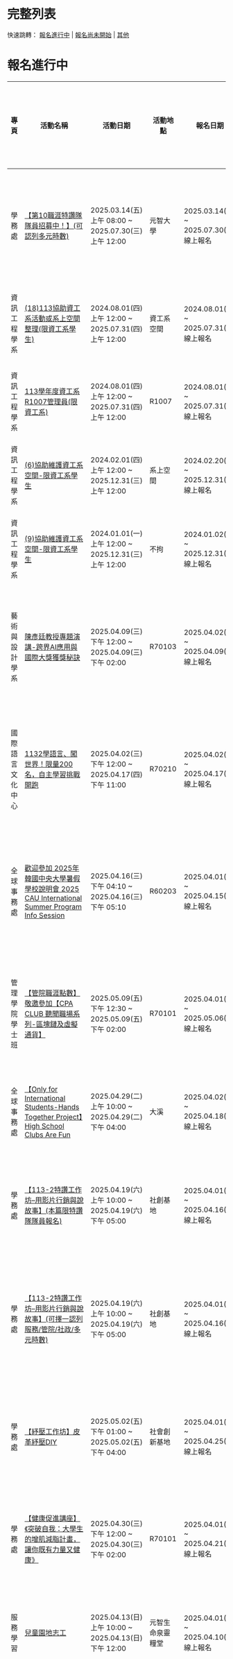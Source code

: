 
# 完整列表

快速跳轉： [報名進行中](#報名進行中) | [報名尚未開始](#報名尚未開始) | [其他](#其他)

# 報名進行中

| 專頁 | 活動名稱 | 活動日期 | 活動地點 | 報名日期 | 報名狀態 | 服務學習 | 多元學習護照時數 |
|----|----|----|----|----|----|----|----|
| 學務處 | [【第10職涯特讚隊 隊員招募中！】(可認列多元時數)](https://portalx.yzu.edu.tw/PortalSocialVB/FPage/PageActivityDetail.aspx?Menu=Act&ActID=13288) | 2025.03.14(五) 上午 08:00 ~ 2025.07.30(三) 上午 12:00 | 元智大學 | 2025.03.14(五) ~ 2025.07.30(三) 線上報名 | 已報名人數：3 名額限制：30 候補人數：0 | 無 | 無 |
| 資訊工程學系 | [(18)113協助資工系活動或系上空間整理(限資工系學生)](https://portalx.yzu.edu.tw/PortalSocialVB/FPage/PageActivityDetail.aspx?Menu=Act&ActID=12696) | 2024.08.01(四) 上午 12:00 ~ 2025.07.31(四) 上午 12:00 | 資工系空間 | 2024.08.01(四) ~ 2025.07.31(四) 線上報名 | 已報名人數：32 名額限制：100 | 18 愛校服務(活動時數) Campus-loving Service | 無 |
| 資訊工程學系 | [113學年度資工系R1007管理員(限資工系)](https://portalx.yzu.edu.tw/PortalSocialVB/FPage/PageActivityDetail.aspx?Menu=Act&ActID=12571) | 2024.08.01(四) 上午 12:00 ~ 2025.07.31(四) 上午 12:00 | R1007 | 2024.08.01(四) ~ 2025.07.31(四) 線上報名 | 已報名人數：9 名額限制：10 | 18 專業服務(活動時數) Professional Service | 無 |
| 資訊工程學系 | [(6)協助維護資工系空間-限資工系學生](https://portalx.yzu.edu.tw/PortalSocialVB/FPage/PageActivityDetail.aspx?Menu=Act&ActID=11387) | 2024.02.01(四) 上午 12:00 ~ 2025.12.31(三) 上午 12:00 | 系上空間 | 2024.02.20(二) ~ 2025.12.31(三) 線上報名 | 已報名人數：9 名額限制：100 | 6 愛校服務(活動時數) Campus-loving Service | 無 |
| 資訊工程學系 | [(9)協助維護資工系空間-限資工系學生](https://portalx.yzu.edu.tw/PortalSocialVB/FPage/PageActivityDetail.aspx?Menu=Act&ActID=11290) | 2024.01.01(一) 上午 12:00 ~ 2025.12.31(三) 上午 12:00 | 不拘 | 2024.01.02(二) ~ 2025.12.31(三) 線上報名 | 已報名人數：8 名額限制：100 | 9 愛校服務(活動時數) Campus-loving Service | 無 |
| 藝術與設計學系 | [陳彥廷教授專題演講-跨界AI應用與國際大獎獲獎秘訣](https://portalx.yzu.edu.tw/PortalSocialVB/FPage/PageActivityDetail.aspx?Menu=Act&ActID=14475) | 2025.04.09(三) 下午 12:00 ~ 2025.04.09(三) 下午 02:00 | R70103 | 2025.04.02(三) ~ 2025.04.09(三) 線上報名 | 已報名人數：29 名額限制：120 候補人數：0 | 2 學務課程(課程時數) Student Affair Course | 2小時 |
| 國際語言文化中心 | [1132學語言、闖世界！限量200名，自主學習挑戰開跑](https://portalx.yzu.edu.tw/PortalSocialVB/FPage/PageActivityDetail.aspx?Menu=Act&ActID=14473) | 2025.04.02(三) 下午 12:00 ~ 2025.04.17(四) 下午 11:00 | R70210 | 2025.04.02(三) ~ 2025.04.17(四) 線上報名 | 已報名人數：108 名額限制：200 候補人數：0 | 無 | 無 |
| 全球事務處 | [歡迎參加 2025年韓國中央大學暑假學校說明會 2025 CAU International Summer Program Info Session](https://portalx.yzu.edu.tw/PortalSocialVB/FPage/PageActivityDetail.aspx?Menu=Act&ActID=14472) | 2025.04.16(三) 下午 04:10 ~ 2025.04.16(三) 下午 05:10 | R60203 | 2025.04.01(二) ~ 2025.04.15(二) 線上報名 | 已報名人數：52 名額限制：50 候補人數：2 | 無 | 1小時 |
| 管理學院學士班 | [【管院職涯點數】敬邀參加【CPA CLUB 聽聞職場系列-區塊鏈及虛擬通貨】](https://portalx.yzu.edu.tw/PortalSocialVB/FPage/PageActivityDetail.aspx?Menu=Act&ActID=14471) | 2025.05.09(五) 下午 12:30 ~ 2025.05.09(五) 下午 02:00 | R70101 | 2025.04.01(二) ~ 2025.05.06(二) 線上報名 | 已報名人數：47 名額限制：100 候補人數：0 | 無 | 無 |
| 全球事務處 | [【Only for International Students-Hands Together Project】High School Clubs Are Fun](https://portalx.yzu.edu.tw/PortalSocialVB/FPage/PageActivityDetail.aspx?Menu=Act&ActID=14470) | 2025.04.29(二) 上午 10:00 ~ 2025.04.29(二) 下午 04:00 | 大溪 | 2025.04.02(三) ~ 2025.04.18(五) 線上報名 | 已報名人數：9 名額限制：10 | 5 學務課程(課程時數) Student Affair Course | 無 |
| 學務處 | [【113-2特讚工作坊–用影片行銷與說故事】(本篇限特讚隊隊員報名)](https://portalx.yzu.edu.tw/PortalSocialVB/FPage/PageActivityDetail.aspx?Menu=Act&ActID=14469) | 2025.04.19(六) 上午 10:00 ~ 2025.04.19(六) 下午 05:00 | 社創基地 | 2025.04.01(二) ~ 2025.04.16(三) 線上報名 | 已報名人數：3 名額限制：50 候補人數：0 | 6 學務課程(課程時數) Student Affair Course | 6小時 |
| 學務處 | [【113-2特讚工作坊–用影片行銷與說故事】(可擇一認列服務/管院/社政/多元時數)](https://portalx.yzu.edu.tw/PortalSocialVB/FPage/PageActivityDetail.aspx?Menu=Act&ActID=14468) | 2025.04.19(六) 上午 10:00 ~ 2025.04.19(六) 下午 05:00 | 社創基地 | 2025.04.01(二) ~ 2025.04.16(三) 線上報名 | 已報名人數：4 名額限制：50 候補人數：0 | 6 學務課程(課程時數) Student Affair Course | 6小時 |
| 學務處 | [【紓壓工作坊】皮革紓壓DIY](https://portalx.yzu.edu.tw/PortalSocialVB/FPage/PageActivityDetail.aspx?Menu=Act&ActID=14464) | 2025.05.02(五) 下午 01:00 ~ 2025.05.02(五) 下午 04:00 | 社會創新基地 | 2025.04.01(二) ~ 2025.04.25(五) 線上報名 | 已報名人數：18 名額限制：35 候補人數：0 | 無 | 無 |
| 學務處 | [【健康促進講座】《突破自我：大學生的增肌減脂計畫，讓你既有力量又健康》](https://portalx.yzu.edu.tw/PortalSocialVB/FPage/PageActivityDetail.aspx?Menu=Act&ActID=14462) | 2025.04.30(三) 下午 12:00 ~ 2025.04.30(三) 下午 02:00 | R70101 | 2025.04.01(二) ~ 2025.04.21(一) 線上報名 | 已報名人數：59 名額限制：60 | 2 專業課程(課程時數) Professional Course | 無 |
| 服務學習 | [兒童園地志工](https://portalx.yzu.edu.tw/PortalSocialVB/FPage/PageActivityDetail.aspx?Menu=Act&ActID=14461) | 2025.04.13(日) 上午 10:00 ~ 2025.04.13(日) 下午 12:00 | 元智生命泉靈糧堂 | 2025.04.01(二) ~ 2025.04.10(四) 線上報名 | 已報名人數：9 名額限制：7 候補人數：2 | 2 社區服務(活動時數) Community Service | 無 |
| 學務處 | [5/1(四)陪你改寫生命劇本，看見心裡的光！──自殺防治工作坊](https://portalx.yzu.edu.tw/PortalSocialVB/FPage/PageActivityDetail.aspx?Menu=Act&ActID=14460) | 2025.05.01(四) 下午 06:00 ~ 2025.05.01(四) 下午 09:00 | 70102 | 2025.04.01(二) ~ 2025.04.27(日) 線上報名 | 已報名人數：27 名額限制：30 | 3 專業課程(課程時數) Professional Course | 3小時 |
| 工程學院英語學士班 | [工程英語學士班各領域之教學重點、發展目標及主修學程暨分流說明 Workshop for Your Professional Study Choice in IBPE (限工英學生)](https://portalx.yzu.edu.tw/PortalSocialVB/FPage/PageActivityDetail.aspx?Menu=Act&ActID=14459) | 2025.04.22(二) 下午 12:10 ~ 2025.04.22(二) 下午 02:00 | 3214R | 2025.03.31(一) ~ 2025.04.18(五) 線上報名 | 已報名人數：7 名額限制：50 | 2 專業課程(課程時數) Professional Course | 無 |
| 學務處 | [【性平講座】4/22（二）解構二元：認識性別光譜與多元性別](https://portalx.yzu.edu.tw/PortalSocialVB/FPage/PageActivityDetail.aspx?Menu=Act&ActID=14457) | 2025.04.22(二) 下午 06:00 ~ 2025.04.22(二) 下午 08:00 | 70107 | 2025.03.31(一) ~ 2025.04.21(一) 線上報名 | 已報名人數：46 名額限制：100 | 2 學務課程(課程時數) Student Affair Course | 2小時 |
| 圖書資訊服務處 | [資通系統委外承辦人教育訓練](https://portalx.yzu.edu.tw/PortalSocialVB/FPage/PageActivityDetail.aspx?Menu=Act&ActID=14453) | 2025.04.21(一) 下午 01:00 ~ 2025.04.21(一) 下午 04:00 | 彥公廳 | 2025.03.31(一) ~ 2025.04.18(五) 線上報名 | 已報名人數：2 名額限制：80 | 無 | 無 |
| 管理學院 | [管院 EMI 職場英語力講座｜EMI Career English Proficiency Seminar of the College of Management](https://portalx.yzu.edu.tw/PortalSocialVB/FPage/PageActivityDetail.aspx?Menu=Act&ActID=14451) | 2025.04.16(三) 下午 12:00 ~ 2025.04.16(三) 下午 02:00 | R60304 | 2025.03.30(日) ~ 2025.04.11(五) 線上報名 | 已報名人數：92 名額限制：80 候補人數：12 | 無 | 無 |
| 學務處 | [職涯特讚隊【113-2團隊培訓】 (限定持有多元護照者參加)](https://portalx.yzu.edu.tw/PortalSocialVB/FPage/PageActivityDetail.aspx?Menu=Act&ActID=14450) | 2025.04.23(三) 下午 06:00 ~ 2025.04.23(三) 下午 08:00 | R3306 | 2025.03.31(一) ~ 2025.04.21(一) 線上報名 | 已報名人數：15 名額限制：35 候補人數：0 | 無 | 2小時 |
| 通識教學部 | [寰宇文化巡航活動(限參與者報名)-活動時數6小時](https://portalx.yzu.edu.tw/PortalSocialVB/FPage/PageActivityDetail.aspx?Menu=Act&ActID=14449) | 2025.03.03(一) 上午 12:00 ~ 2025.06.30(一) 上午 12:00 | 合作場域國小 | 2025.03.03(一) ~ 2025.06.30(一) 線上報名 | 已報名人數：0 名額限制：100 | 6 專業服務(活動時數) Professional Service | 無 |
| 通識教學部 | [寰宇文化巡航活動(限參與者報名)-活動時數4小時](https://portalx.yzu.edu.tw/PortalSocialVB/FPage/PageActivityDetail.aspx?Menu=Act&ActID=14448) | 2025.03.03(一) 上午 12:00 ~ 2025.06.30(一) 上午 12:00 | 合作場域國小 | 2025.03.03(一) ~ 2025.06.30(一) 線上報名 | 已報名人數：0 名額限制：100 | 4 專業服務(活動時數) Professional Service | 無 |
| 通識教學部 | [寰宇文化巡航活動(限參與者報名)-活動時數2小時](https://portalx.yzu.edu.tw/PortalSocialVB/FPage/PageActivityDetail.aspx?Menu=Act&ActID=14447) | 2025.03.03(一) 上午 12:00 ~ 2025.06.30(一) 上午 12:00 | 合作場域國小 | 2025.03.03(一) ~ 2025.06.30(一) 線上報名 | 已報名人數：0 名額限制：100 | 2 專業服務(活動時數) Professional Service | 無 |
| 通識教學部 | [寰宇文化闖關活動(限參與者報名)-活動時數4小時](https://portalx.yzu.edu.tw/PortalSocialVB/FPage/PageActivityDetail.aspx?Menu=Act&ActID=14446) | 2025.03.29(六) 上午 12:00 ~ 2025.05.07(三) 上午 12:00 | 合作場域國小 | 2025.03.29(六) ~ 2025.05.03(六) 線上報名 | 已報名人數：4 名額限制：100 | 4 專業服務(活動時數) Professional Service | 無 |
| 學務處 | [113-2健康飲食宣導系列活動-墨西哥捲餅DIY](https://portalx.yzu.edu.tw/PortalSocialVB/FPage/PageActivityDetail.aspx?Menu=Act&ActID=14444) | 2025.04.30(三) 下午 06:00 ~ 2025.04.30(三) 下午 08:00 | 活動中心一樓社創基地 | 2025.03.31(一) ~ 2025.04.18(五) 線上報名 | 已報名人數：39 名額限制：40 候補人數：0 | 無 | 無 |
| 教務處 | [雙主修申請說明會(如有時間會再說明輔系相關資訊)](https://portalx.yzu.edu.tw/PortalSocialVB/FPage/PageActivityDetail.aspx?Menu=Act&ActID=14443) | 2025.04.23(三) 下午 12:30 ~ 2025.04.23(三) 下午 02:00 | 一館一樓R1101教室 | 2025.03.31(一) ~ 2025.04.14(一) 線上報名 | 已報名人數：87 名額限制：60 候補人數：27 | 2 生涯就業(課程時數) Career Planning | 2小時 |
| 教務處 | [輔系申請說明會(如有時間會再說明雙主修相關資訊)](https://portalx.yzu.edu.tw/PortalSocialVB/FPage/PageActivityDetail.aspx?Menu=Act&ActID=14442) | 2025.04.16(三) 下午 12:30 ~ 2025.04.16(三) 下午 02:00 | 一館一樓R1101教室 | 2025.03.31(一) ~ 2025.04.14(一) 線上報名 | 已報名人數：70 名額限制：60 候補人數：10 | 2 生涯就業(課程時數) Career Planning | 2小時 |
| 學務處 | [【4/15 遠東新世紀】企業說明會  《2025校園徵才系列》 認列管院職涯/課程時數/多元時數  (擇一認列)](https://portalx.yzu.edu.tw/PortalSocialVB/FPage/PageActivityDetail.aspx?Menu=Act&ActID=14429) | 2025.04.15(二) 下午 12:00 ~ 2025.04.15(二) 下午 01:00 | R60312 | 2025.03.28(五) ~ 2025.04.13(日) 線上報名 | 已報名人數：162 名額限制：150 候補人數：12 | 1 生涯就業(課程時數) Career Planning | 1小時 |
| 圖書館 | [愛永續：心靈深呼吸 工作坊](https://portalx.yzu.edu.tw/PortalSocialVB/FPage/PageActivityDetail.aspx?Menu=Act&ActID=14428) | 2025.05.07(三) 下午 12:00 ~ 2025.05.07(三) 下午 02:00 | 圖書館活力閱讀區 | 2025.03.28(五) ~ 2025.05.05(一) 線上報名 | 已報名人數：48 名額限制：36 候補人數：12 | 2 通識課程(課程時數) General Course | 無 |
| 電機工程學系 | [台達電子-企業實習說明會(大三以上&碩士班在學學生優先、多元時數/服務學習時數擇一)](https://portalx.yzu.edu.tw/PortalSocialVB/FPage/PageActivityDetail.aspx?Menu=Act&ActID=14427) | 2025.04.16(三) 下午 12:00 ~ 2025.04.16(三) 下午 01:00 | 70206 | 2025.03.28(五) ~ 2025.04.11(五) 線上報名 | 已報名人數：114 名額限制：100 候補人數：14 | 1 生涯就業(課程時數) Career Planning | 2小時 |
| 軍訓室 | [114年「畢業典禮舞台區貴賓接待」服務學習活動【邀請1~3年級同學參加（男、女或外籍同學皆可）】（本活動將核予多元或活動時數18小時，得任擇一）1](https://portalx.yzu.edu.tw/PortalSocialVB/FPage/PageActivityDetail.aspx?Menu=Act&ActID=14426) | 2025.04.17(四) 下午 06:30 ~ 2025.05.23(五) 下午 08:30 | 2004教室 | 2025.03.28(五) ~ 2025.04.16(三) 線上報名 | 已報名人數：9 名額限制：40 候補人數：0 | 18 愛校服務(活動時數) Campus-loving Service | 18小時 |
| 永續發展暨社會責任中心 | [113-2 USR Lunch Talk Episode01：那些年，寰宇文化領航計畫走過的足跡](https://portalx.yzu.edu.tw/PortalSocialVB/FPage/PageActivityDetail.aspx?Menu=Act&ActID=14421) | 2025.05.14(三) 下午 12:10 ~ 2025.05.14(三) 下午 01:00 | 六館一樓 60105教室 | 2025.03.27(四) ~ 2025.05.11(日) 線上報名 | 已報名人數：92 名額限制：100 候補人數：0 | 1 專業知能(課程時數) Professional Knowledge | 無 |
| 圖書館 | [愛永續：點亮心情．一起環保手作「咖啡渣肌理畫」，星空與海洋風格主題，展現自然永續的美學概念！](https://portalx.yzu.edu.tw/PortalSocialVB/FPage/PageActivityDetail.aspx?Menu=Act&ActID=14417) | 2025.04.30(三) 下午 12:00 ~ 2025.04.30(三) 下午 02:00 | 圖書館活力閱讀區 | 2025.03.27(四) ~ 2025.04.25(五) 線上報名 | 已報名人數：58 名額限制：30 候補人數：28 | 2 通識課程(課程時數) General Course | 2小時 |
| 電機工程學系乙組 | [電機乙組系所活動服務（限已至系上登記之同學）](https://portalx.yzu.edu.tw/PortalSocialVB/FPage/PageActivityDetail.aspx?Menu=Act&ActID=14416) | 2025.04.12(六) 上午 09:00 ~ 2025.04.12(六) 下午 04:00 | 70504R | 2025.03.27(四) ~ 2025.04.07(一) 線上報名 | 已報名人數：2 名額限制：5 | 7 愛校服務(活動時數) Campus-loving Service | 無 |
| 資訊學院 | [【限資院】2025/05/02資院113-2雙語閱讀社團](https://portalx.yzu.edu.tw/PortalSocialVB/FPage/PageActivityDetail.aspx?Menu=Act&ActID=14401) | 2025.05.02(五) 下午 12:00 ~ 2025.05.02(五) 下午 01:00 | 1401A | 2025.03.28(五) ~ 2025.04.29(二) 線上報名 | 已報名人數：6 名額限制：20 候補人數：0 | 無 | 無 |
| 資訊學院 | [【限資院】2025/04/25資院113-2雙語閱讀社團](https://portalx.yzu.edu.tw/PortalSocialVB/FPage/PageActivityDetail.aspx?Menu=Act&ActID=14400) | 2025.04.25(五) 下午 12:00 ~ 2025.04.25(五) 下午 01:00 | 1401A | 2025.03.28(五) ~ 2025.04.23(三) 線上報名 | 已報名人數：6 名額限制：20 候補人數：0 | 無 | 無 |
| 資訊學院 | [【限資院】2025/04/18資院113-2雙語閱讀社團](https://portalx.yzu.edu.tw/PortalSocialVB/FPage/PageActivityDetail.aspx?Menu=Act&ActID=14399) | 2025.04.18(五) 下午 12:00 ~ 2025.04.18(五) 下午 01:00 | 1401A | 2025.03.28(五) ~ 2025.04.16(三) 線上報名 | 已報名人數：8 名額限制：20 候補人數：0 | 無 | 無 |
| 軍訓室 | [113-2協助宿舍美化環境----歡迎多元護照學生報名請向確認後才報名，並登記來的時間)](https://portalx.yzu.edu.tw/PortalSocialVB/FPage/PageActivityDetail.aspx?Menu=Act&ActID=14397) | 2025.04.19(六) 上午 08:00 ~ 2025.04.20(日) 下午 05:00 | 學生宿舍 | 2025.04.01(二) ~ 2025.04.12(六) 線上報名 | 已報名人數：0 名額限制：5 | 無 | 無 |
| 資訊學院 | [5/14資院EMI中心《看電影學英文》"Learn English with Movies"](https://portalx.yzu.edu.tw/PortalSocialVB/FPage/PageActivityDetail.aspx?Menu=Act&ActID=14396) | 2025.05.14(三) 下午 12:10 ~ 2025.05.14(三) 下午 01:00 | 1102 | 2025.03.03(一) ~ 2025.05.13(二) 線上報名 | 已報名人數：60 名額限制：80 候補人數：0 | 無 | 無 |
| 資訊學院 | [5/12資院EMI中心《看電影學英文》"Learn English with Movies"](https://portalx.yzu.edu.tw/PortalSocialVB/FPage/PageActivityDetail.aspx?Menu=Act&ActID=14395) | 2025.05.12(一) 下午 12:10 ~ 2025.05.12(一) 下午 01:00 | 1102 | 2025.03.03(一) ~ 2025.05.11(日) 線上報名 | 已報名人數：64 名額限制：80 候補人數：0 | 無 | 無 |
| 軍訓室 | [113-2協助宿舍美化環境----歡迎多元護照學生報名請先確認後才報名，並登記來的時間)](https://portalx.yzu.edu.tw/PortalSocialVB/FPage/PageActivityDetail.aspx?Menu=Act&ActID=14394) | 2025.04.12(六) 上午 08:00 ~ 2025.04.13(日) 下午 05:00 | 學生宿舍 | 2025.04.01(二) ~ 2025.04.12(六) 線上報名 | 已報名人數：0 名額限制：5 | 無 | 無 |
| 資訊學院 | [5/5資院EMI中心《看電影學英文》"Learn English with Movies"](https://portalx.yzu.edu.tw/PortalSocialVB/FPage/PageActivityDetail.aspx?Menu=Act&ActID=14393) | 2025.05.05(一) 下午 12:10 ~ 2025.05.05(一) 下午 01:00 | 1102 | 2025.03.03(一) ~ 2025.05.04(日) 線上報名 | 已報名人數：56 名額限制：80 候補人數：0 | 無 | 無 |
| 資訊學院 | [4/28資院EMI中心《看電影學英文》"Learn English with Movies"](https://portalx.yzu.edu.tw/PortalSocialVB/FPage/PageActivityDetail.aspx?Menu=Act&ActID=14392) | 2025.04.28(一) 下午 12:10 ~ 2025.04.28(一) 下午 01:00 | 1102 | 2025.03.03(一) ~ 2025.04.28(一) 線上報名 | 已報名人數：53 名額限制：80 候補人數：0 | 無 | 無 |
| 資訊學院 | [4/21資院EMI中心《看電影學英文》"Learn English with Movies"](https://portalx.yzu.edu.tw/PortalSocialVB/FPage/PageActivityDetail.aspx?Menu=Act&ActID=14391) | 2025.04.21(一) 下午 12:10 ~ 2025.04.21(一) 下午 01:00 | 1102 | 2025.03.03(一) ~ 2025.04.20(日) 線上報名 | 已報名人數：50 名額限制：80 候補人數：0 | 無 | 無 |
| 資訊學院 | [4/14資院EMI中心《看電影學英文》"Learn English with Movies"](https://portalx.yzu.edu.tw/PortalSocialVB/FPage/PageActivityDetail.aspx?Menu=Act&ActID=14390) | 2025.04.14(一) 下午 12:10 ~ 2025.04.14(一) 下午 01:00 | 1102 | 2025.03.03(一) ~ 2025.04.13(日) 線上報名 | 已報名人數：54 名額限制：80 候補人數：0 | 無 | 無 |
| 管理學院 | [管理學院 Fulbright 教師海外研習經驗分享會｜College of Management Fulbright Faculty Overseas EMI Training Experience Sharing](https://portalx.yzu.edu.tw/PortalSocialVB/FPage/PageActivityDetail.aspx?Menu=Act&ActID=14385) | 2025.04.09(三) 下午 02:00 ~ 2025.04.09(三) 下午 03:30 | R60208 | 2025.03.25(二) ~ 2025.04.08(二) 線上報名 | 已報名人數：23 名額限制：50 | 無 | 無 |
| 管理學院財務金融暨會計碩士班 | [敬邀參加_ 5/15 (四) 13：10~16：00 管院財會碩產業專題講座：數據背後的故事 – 提升財務簡報的敘事力與說服力](https://portalx.yzu.edu.tw/PortalSocialVB/FPage/PageActivityDetail.aspx?Menu=Act&ActID=14384) | 2025.05.15(四) 下午 01:10 ~ 2025.05.15(四) 下午 04:00 | R60210 | 2025.04.01(二) ~ 2025.05.14(三) 線上報名 | 已報名人數：0 名額限制：40 | 無 | 無 |
| 管理學院財務金融暨會計碩士班 | [敬邀參加_ 5/1 (四) 13：10~16：00 管院財會碩產業專題講座：財務簡報進化術 – 讓數據說話](https://portalx.yzu.edu.tw/PortalSocialVB/FPage/PageActivityDetail.aspx?Menu=Act&ActID=14383) | 2025.05.01(四) 下午 01:10 ~ 2025.05.01(四) 下午 04:00 | R60210 | 2025.04.01(二) ~ 2025.04.30(三) 線上報名 | 已報名人數：0 名額限制：100 | 無 | 無 |
| 體育室 | [113學年元智大學籃球裁判研習營](https://portalx.yzu.edu.tw/PortalSocialVB/FPage/PageActivityDetail.aspx?Menu=Act&ActID=14382) | 2025.04.19(六) 上午 09:00 ~ 2025.04.19(六) 下午 05:00 | 元智大學體育館及70108教室 | 2025.03.26(三) ~ 2025.04.19(六) 線上報名 | 已報名人數：39 名額限制：70 | 8 專業課程(課程時數) Professional Course | 無 |
| 圖書館 | [永續書旅：專題演講： 「原民書香．希望禮讚」](https://portalx.yzu.edu.tw/PortalSocialVB/FPage/PageActivityDetail.aspx?Menu=Act&ActID=14381) | 2025.04.23(三) 下午 12:00 ~ 2025.04.23(三) 下午 02:00 | 圖書館活力閱讀區 | 2025.03.26(三) ~ 2025.04.23(三) 線上報名 | 已報名人數：55 名額限制：36 候補人數：20 | 2 通識課程(課程時數) General Course | 無 |
| 社會暨政策科學學系 | [社政系「質性訪談的準備工作與文本彙整」課堂演講。114/04/24（四）10:00-12:00~R5003教室。 開放10名~可認列職涯發展633](https://portalx.yzu.edu.tw/PortalSocialVB/FPage/PageActivityDetail.aspx?Menu=Act&ActID=14350) | 2025.04.24(四) 上午 10:00 ~ 2025.04.24(四) 下午 12:00 | R5003 | 2025.03.28(五) ~ 2025.04.21(一) 線上報名 | 已報名人數：2 名額限制：10 | 無 | 無 |
| 學務處 | [【113-2國際就業論壇】（可擇一認列多元/服務時數、管院/社政職涯點數）](https://portalx.yzu.edu.tw/PortalSocialVB/FPage/PageActivityDetail.aspx?Menu=Act&ActID=14349) | 2025.04.30(三) 下午 12:00 ~ 2025.04.30(三) 下午 02:00 | 有庠廳 | 2025.03.25(二) ~ 2025.04.24(四) 線上報名 | 已報名人數：224 名額限制：230 候補人數：0 | 2 生涯就業(課程時數) Career Planning | 2小時 |
| 管理學院學士英語專班 | [【管院職涯點數】管院英專-創客基地企業參訪 Makerbase Business Visit Activity Registration](https://portalx.yzu.edu.tw/PortalSocialVB/FPage/PageActivityDetail.aspx?Menu=Act&ActID=14348) | 2025.06.18(三) 下午 12:00 ~ 2025.06.18(三) 下午 04:00 | 創客基地 | 2025.03.25(二) ~ 2025.04.16(三) 線上報名 | 已報名人數：7 名額限制：30 候補人數：0 | 無 | 無 |
| 永續發展暨社會責任中心 | [「親水不驚險，避險最關鍵！」——水域安全與避險課程](https://portalx.yzu.edu.tw/PortalSocialVB/FPage/PageActivityDetail.aspx?Menu=Act&ActID=14332) | 2025.04.11(五) 下午 07:00 ~ 2025.04.11(五) 下午 09:00 | 1101R | 2025.03.24(一) ~ 2025.04.09(三) 線上報名 | 已報名人數：53 名額限制：50 候補人數：3 | 無 | 無 |
| 學務處 | [113-2資源教室及輔導義工期中服務學習暨文化參訪(限輔導義工及資源教室學生)](https://portalx.yzu.edu.tw/PortalSocialVB/FPage/PageActivityDetail.aspx?Menu=Act&ActID=14327) | 2025.04.27(日) 上午 08:00 ~ 2025.04.27(日) 下午 05:00 | 老鍋農莊、17里海岸線 | 2025.03.24(一) ~ 2025.04.11(五) 線上報名 | 已報名人數：14 名額限制：26 | 6 生活勵志(課程時數) Life Inspiration | 無 |
| 管理學院學士英語專班 | [【管院職涯點數】管院英專-桃園航空城公司企業參訪 Taoyuan Aerotropolis Business Visit Activity Registration](https://portalx.yzu.edu.tw/PortalSocialVB/FPage/PageActivityDetail.aspx?Menu=Act&ActID=14326) | 2025.04.16(三) 下午 12:00 ~ 2025.04.16(三) 下午 03:00 | 桃園航空城公司 | 2025.03.25(二) ~ 2025.04.07(一) 線上報名 | 已報名人數：37 名額限制：30 候補人數：8 | 無 | 無 |
| 教務處 | [AI科技產業發展現況及趨勢](https://portalx.yzu.edu.tw/PortalSocialVB/FPage/PageActivityDetail.aspx?Menu=Act&ActID=14325) | 2025.04.09(三) 下午 12:00 ~ 2025.04.09(三) 下午 02:00 | R60304 | 2025.03.24(一) ~ 2025.04.07(一) 線上報名 | 已報名人數：69 名額限制：80 | 無 | 無 |
| 圖書資訊服務處 | [【資安探索系列講座3】資安攻防實作課程(專業課程)](https://portalx.yzu.edu.tw/PortalSocialVB/FPage/PageActivityDetail.aspx?Menu=Act&ActID=14319) | 2025.04.15(二) 下午 01:10 ~ 2025.04.15(二) 下午 04:00 | 60406 | 2025.03.21(五) ~ 2025.04.11(五) 線上報名 | 已報名人數：47 名額限制：80 | 無 | 無 |
| 服務學習 | [Arise & Shine志願服務：4/25寶貝潛能發展中心](https://portalx.yzu.edu.tw/PortalSocialVB/FPage/PageActivityDetail.aspx?Menu=Act&ActID=14318) | 2025.04.25(五) 上午 09:00 ~ 2025.04.25(五) 下午 12:00 | 集合地點：生命泉關懷協會(320桃園市中壢區興仁路二段67巷28號) | 2025.03.21(五) ~ 2025.04.18(五) 線上報名 | 已報名人數：6 名額限制：6 候補人數：0 | 3 社區服務(活動時數) Community Service | 無 |
| 服務學習 | [Arise & Shine志願服務：4/18寶貝潛能發展中心](https://portalx.yzu.edu.tw/PortalSocialVB/FPage/PageActivityDetail.aspx?Menu=Act&ActID=14317) | 2025.04.18(五) 上午 09:00 ~ 2025.04.18(五) 下午 12:00 | 集合地點：生命泉關懷協會(320桃園市中壢區興仁路二段67巷28號) | 2025.03.21(五) ~ 2025.04.11(五) 線上報名 | 已報名人數：5 名額限制：6 候補人數：0 | 3 社區服務(活動時數) Community Service | 無 |
| 學務處 | [【提升新鮮人就業力講座(三) -從探索到定位：步入職場的迷惘 × 穩健前行的智慧】（可擇一認列相關時數）](https://portalx.yzu.edu.tw/PortalSocialVB/FPage/PageActivityDetail.aspx?Menu=Act&ActID=14313) | 2025.04.24(四) 下午 12:00 ~ 2025.04.24(四) 下午 02:00 | R70101 | 2025.03.21(五) ~ 2025.04.21(一) 線上報名 | 已報名人數：100 名額限制：100 候補人數：0 | 2 學務課程(課程時數) Student Affair Course | 2小時 |
| 電機通訊學院 | [【EMI增能講座/on line】2025.04.23 Creating New Perspectives in EMI Teaching with ChatGPT/以ChatGPT創造EMI教學新思維(限教職員及研究生報名)](https://portalx.yzu.edu.tw/PortalSocialVB/FPage/PageActivityDetail.aspx?Menu=Act&ActID=14312) | 2025.04.23(三) 下午 12:10 ~ 2025.04.23(三) 下午 02:00 | on line | 2025.03.24(一) ~ 2025.04.17(四) 線上報名 | 已報名人數：8 名額限制：100 | 無 | 無 |
| 元智大學學生會 | [憲法法庭參訪｜2025 人權推廣計劃](https://portalx.yzu.edu.tw/PortalSocialVB/FPage/PageActivityDetail.aspx?Menu=Act&ActID=14310) | 2025.05.07(三) 下午 12:30 ~ 2025.05.07(三) 下午 06:30 | 司法院憲法法庭 | 2025.04.01(二) ~ 2025.04.25(五) 線上報名 | 已報名人數：10 名額限制：35 | 3 通識課程(課程時數) General Course | 無 |
| 管理學院 | [4/29(二) EMI TALK｜管理碩士生｜珍妮來自越南 Jennie from Vietnam](https://portalx.yzu.edu.tw/PortalSocialVB/FPage/PageActivityDetail.aspx?Menu=Act&ActID=14297) | 2025.04.29(二) 下午 05:10 ~ 2025.04.29(二) 下午 06:10 | 60208 | 2025.03.20(四) ~ 2025.04.28(一) 線上報名 | 已報名人數：46 名額限制：30 候補人數：16 | 無 | 無 |
| 管理學院 | [4/24(四) EMI TALK｜管理博士生｜梅米娜來自甘比亞Aminah from Gambia](https://portalx.yzu.edu.tw/PortalSocialVB/FPage/PageActivityDetail.aspx?Menu=Act&ActID=14296) | 2025.04.24(四) 下午 05:10 ~ 2025.04.24(四) 下午 06:10 | 60208 | 2025.03.20(四) ~ 2025.04.23(三) 線上報名 | 已報名人數：54 名額限制：30 候補人數：24 | 無 | 無 |
| 管理學院 | [4/23(三) EMI TALK｜管理博士生｜曉鳳來自印度Shikha from India](https://portalx.yzu.edu.tw/PortalSocialVB/FPage/PageActivityDetail.aspx?Menu=Act&ActID=14295) | 2025.04.23(三) 下午 05:10 ~ 2025.04.23(三) 下午 06:10 | 60208 | 2025.03.20(四) ~ 2025.04.22(二) 線上報名 | 已報名人數：55 名額限制：30 候補人數：26 | 無 | 無 |
| 管理學院 | [4/21(一) EMI TALK｜管理博士生｜阮文信來自越南Nguyen Huu Tin from Vietnam](https://portalx.yzu.edu.tw/PortalSocialVB/FPage/PageActivityDetail.aspx?Menu=Act&ActID=14294) | 2025.04.21(一) 下午 05:10 ~ 2025.04.21(一) 下午 06:10 | 60208 | 2025.03.20(四) ~ 2025.04.20(日) 線上報名 | 已報名人數：45 名額限制：30 候補人數：15 | 無 | 無 |
| 學務處 | [【提升新鮮人就業力講座(二) - 職場溝通不踩雷：開口更有分寸 × 應對更有技巧】（可擇一認列相關時數）](https://portalx.yzu.edu.tw/PortalSocialVB/FPage/PageActivityDetail.aspx?Menu=Act&ActID=14293) | 2025.04.17(四) 下午 12:00 ~ 2025.04.17(四) 下午 02:00 | R70101 | 2025.03.20(四) ~ 2025.04.14(一) 線上報名 | 已報名人數：101 名額限制：100 候補人數：1 | 2 學務課程(課程時數) Student Affair Course | 2小時 |
| 學務處 | [【服務學習及633 9小時】04/15-0520 每週二晚上 --《吉卜力心視界》—從動畫映照內心，探索自我與人際團體](https://portalx.yzu.edu.tw/PortalSocialVB/FPage/PageActivityDetail.aspx?Menu=Act&ActID=14292) | 2025.04.15(二) 下午 07:00 ~ 2025.05.20(二) 下午 09:00 | 8504 | 2025.03.20(四) ~ 2025.04.11(五) 線上報名 | 已報名人數：14 名額限制：9 候補人數：5 | 9 學務課程(課程時數) Student Affair Course | 無 |
| 社會暨政策科學學系 | [社政系課堂演講。114/04/15（二）14:00-16:00~R2111教室。 開放10名額~可認列社政系職涯發展633](https://portalx.yzu.edu.tw/PortalSocialVB/FPage/PageActivityDetail.aspx?Menu=Act&ActID=14291) | 2025.04.15(二) 下午 02:00 ~ 2025.04.15(二) 下午 04:00 | R2111 | 2025.03.20(四) ~ 2025.04.11(五) 線上報名 | 已報名人數：5 名額限制：10 | 無 | 無 |
| 圖書館 | [Turnitin原創性比對系統-教師版教育訓練(線上中文授課)/ Turnitin Originality Check– Student Training (Chinese-Taught Session)](https://portalx.yzu.edu.tw/PortalSocialVB/FPage/PageActivityDetail.aspx?Menu=Act&ActID=14286) | 2025.04.15(二) 下午 02:00 ~ 2025.04.15(二) 下午 03:30 | 線上TEAMS | 2025.03.19(三) ~ 2025.04.15(二) 線上報名 | 已報名人數：15 名額限制：80 候補人數：0 | 無 | 無 |
| 圖書館 | [Turnitin Originality Check– Student Training (Online, English-Taught Session) /Turnitin原創性比對系統─學生版教育訓練(英文授課)](https://portalx.yzu.edu.tw/PortalSocialVB/FPage/PageActivityDetail.aspx?Menu=Act&ActID=14285) | 2025.04.15(二) 上午 10:00 ~ 2025.04.15(二) 上午 11:00 | 線上TEAMS | 2025.03.19(三) ~ 2025.04.15(二) 線上報名 | 已報名人數：33 名額限制：80 候補人數：0 | 1 通識課程(課程時數) General Course | 無 |
| 管理學院 | [【認識產業】管院職涯堂-揭秘法金人員? 學長姐來分享](https://portalx.yzu.edu.tw/PortalSocialVB/FPage/PageActivityDetail.aspx?Menu=Act&ActID=14276) | 2025.04.16(三) 下午 12:00 ~ 2025.04.16(三) 下午 02:00 | R60312 | 2025.03.18(二) ~ 2025.04.09(三) 線上報名 | 已報名人數：248 名額限制：200 候補人數：48 | 無 | 無 |
| 資訊工程學系 | [(18)協助資工系申請入學相關事宜(限資工系學生)](https://portalx.yzu.edu.tw/PortalSocialVB/FPage/PageActivityDetail.aspx?Menu=Act&ActID=14271) | 2025.05.16(五) 上午 12:00 ~ 2025.05.19(一) 上午 12:00 | 一館 | 2025.03.18(二) ~ 2025.05.31(六) 線上報名 | 已報名人數：16 名額限制：100 | 18 專業服務(活動時數) Professional Service | 18小時 |
| 環境保護暨安全衛生中心 | [114/04/18 一般安全衛生教育訓練-校園安全與承攬管理](https://portalx.yzu.edu.tw/PortalSocialVB/FPage/PageActivityDetail.aspx?Menu=Act&ActID=14266) | 2025.04.18(五) 下午 01:30 ~ 2025.04.18(五) 下午 03:30 | 七館70101教室 | 2025.03.17(一) ~ 2025.04.14(一) 線上報名 | 已報名人數：30 名額限制：70 | 無 | 無 |
| 環境保護暨安全衛生中心 | [114/04/14 一般安全衛生教育訓練-感電危害預防](https://portalx.yzu.edu.tw/PortalSocialVB/FPage/PageActivityDetail.aspx?Menu=Act&ActID=14265) | 2025.04.14(一) 下午 01:30 ~ 2025.04.14(一) 下午 03:30 | 七館70301教室 | 2025.03.17(一) ~ 2025.04.08(二) 線上報名 | 已報名人數：37 名額限制：60 | 無 | 無 |
| 軍訓室 | [僑生愛護環境淨灘活動(限本校僑生參加，需收活動費200元)](https://portalx.yzu.edu.tw/PortalSocialVB/FPage/PageActivityDetail.aspx?Menu=Act&ActID=14251) | 2025.05.17(六) 上午 08:00 ~ 2025.05.17(六) 下午 05:00 | 野柳地質公園 | 2025.03.14(五) ~ 2025.04.30(三) 線上報名 | 已報名人數：3 名額限制：10 | 8 社區服務(活動時數) Community Service | 無 |
| 圖書資訊服務處 | [113學年度電子郵件社交工程教育訓練](https://portalx.yzu.edu.tw/PortalSocialVB/FPage/PageActivityDetail.aspx?Menu=Act&ActID=14242) | 2025.04.16(三) 下午 12:00 ~ 2025.04.16(三) 下午 03:30 | R60104 | 2025.03.14(五) ~ 2025.04.11(五) 線上報名 | 已報名人數：58 名額限制：100 | 無 | 無 |
| 學務處 | [邀請即將畢業的國際生至台灣電路板協會參與在臺國際生的留用說明會暨媒合會Invitation to International Students About to Graduate to Attend the Taiwan Printed Circuit Association (TPCA) Career & Networking Fair](https://portalx.yzu.edu.tw/PortalSocialVB/FPage/PageActivityDetail.aspx?Menu=Act&ActID=14239) | 2025.04.29(二) 下午 02:00 ~ 2025.04.29(二) 下午 05:00 | TPCA會館.TPCA Building | 2025.03.12(三) ~ 2025.04.07(一) 線上報名 | 已報名人數：46 名額限制：80 候補人數：0 | 無 | 無 |
| 軍訓室 | [114年「畢業典禮服務志工」服務學習活動【限1~3年級同學參加】](https://portalx.yzu.edu.tw/PortalSocialVB/FPage/PageActivityDetail.aspx?Menu=Act&ActID=14237) | 2025.05.23(五) 上午 08:00 ~ 2025.05.24(六) 下午 09:00 | 五館前(畢業典禮會場) | 2025.03.13(四) ~ 2025.04.30(三) 線上報名 | 已報名人數：56 名額限制：30 候補人數：26 | 18 愛校服務(活動時數) Campus-loving Service | 無 |
| 元智大學學生會 | [當人權遇到數位時代，開放會不會是一個解方？｜數位人權講座](https://portalx.yzu.edu.tw/PortalSocialVB/FPage/PageActivityDetail.aspx?Menu=Act&ActID=14218) | 2025.04.23(三) 下午 06:30 ~ 2025.04.23(三) 下午 08:30 | R70101 | 2025.03.11(二) ~ 2025.04.11(五) 線上報名 | 已報名人數：84 名額限制：85 | 2 專業知能(課程時數) Professional Knowledge | 無 |
| 永續發展暨社會責任中心 | [【永續活動】2025世界地球日「地球力」 氣候與能源教育系列講座3-能源轉型中的企業社會責任與漂綠風險](https://portalx.yzu.edu.tw/PortalSocialVB/FPage/PageActivityDetail.aspx?Menu=Act&ActID=14216) | 2025.04.16(三) 下午 12:10 ~ 2025.04.16(三) 下午 02:00 | 2008R | 2025.03.11(二) ~ 2025.04.11(五) 線上報名 | 已報名人數：256 名額限制：200 候補人數：58 | 2 學務課程(課程時數) Student Affair Course | 2小時 |
| 工業工程與管理學系 | [113-2 弦樂社興仁國小社區結盟（提供已先向本社報名的同學參加）](https://portalx.yzu.edu.tw/PortalSocialVB/FPage/PageActivityDetail.aspx?Menu=Act&ActID=14212) | 2025.03.10(一) 上午 07:30 ~ 2025.05.19(一) 上午 08:30 | 興仁國小 | 2025.03.10(一) ~ 2025.05.19(一) 線上報名 | 已報名人數：10 名額限制：12 | 8 社區服務(活動時數) Community Service | 無 |
| 學務處 | [【113-2國際就業故事館-第三場次：軟體科技業產品經理 - 台灣與歐洲留學工作機會與挑戰分享】（擇一認列相關時數）](https://portalx.yzu.edu.tw/PortalSocialVB/FPage/PageActivityDetail.aspx?Menu=Act&ActID=14210) | 2025.05.07(三) 下午 12:00 ~ 2025.05.07(三) 下午 02:00 | R70101 | 2025.03.10(一) ~ 2025.05.01(四) 線上報名 | 已報名人數：213 名額限制：100 候補人數：3 | 2 學務課程(課程時數) Student Affair Course | 2小時 |
| 學務處 | [【113-2國際就業故事館-第二場次：人脈佈局x獵頭心法：打造你的職涯優勢】（擇一認列相關時數）](https://portalx.yzu.edu.tw/PortalSocialVB/FPage/PageActivityDetail.aspx?Menu=Act&ActID=14209) | 2025.04.16(三) 下午 12:00 ~ 2025.04.16(三) 下午 02:00 | R70101 | 2025.03.10(一) ~ 2025.04.10(四) 線上報名 | 已報名人數：152 名額限制：100 候補人數：0 | 2 學務課程(課程時數) Student Affair Course | 2小時 |
| 管理學院 | [4/17(四) EMI TALK｜管理博士生｜阮氏好來自越南Nguyen Thi Hao from Vietnam](https://portalx.yzu.edu.tw/PortalSocialVB/FPage/PageActivityDetail.aspx?Menu=Act&ActID=14183) | 2025.04.17(四) 下午 05:10 ~ 2025.04.17(四) 下午 06:10 | 60208 | 2025.03.20(四) ~ 2025.04.16(三) 線上報名 | 已報名人數：42 名額限制：30 候補人數：12 | 無 | 無 |
| 管理學院 | [4/15(二) EMI TALK｜管理博士生｜樸鏡童來自波蘭Julia from Poland](https://portalx.yzu.edu.tw/PortalSocialVB/FPage/PageActivityDetail.aspx?Menu=Act&ActID=14182) | 2025.04.15(二) 下午 05:10 ~ 2025.04.15(二) 下午 06:10 | 60208 | 2025.03.20(四) ~ 2025.04.14(一) 線上報名 | 已報名人數：56 名額限制：30 候補人數：26 | 無 | 無 |
| 護理學系 | [高齡照護暨遠距照護之資通訊科技應用](https://portalx.yzu.edu.tw/PortalSocialVB/FPage/PageActivityDetail.aspx?Menu=Act&ActID=14172) | 2025.05.07(三) 下午 02:00 ~ 2025.05.07(三) 下午 04:00 | 71006 | 2025.03.06(四) ~ 2025.05.06(二) 線上報名 | 已報名人數：15 名額限制：50 | 無 | 無 |
| 護理學系 | [護理科技的實際應用](https://portalx.yzu.edu.tw/PortalSocialVB/FPage/PageActivityDetail.aspx?Menu=Act&ActID=14171) | 2025.04.23(三) 下午 02:00 ~ 2025.04.23(三) 下午 04:00 | R5002 | 2025.03.06(四) ~ 2025.04.22(二) 線上報名 | 已報名人數：11 名額限制：50 | 無 | 無 |
| 學務處 | [UCAN Assessment and Explanation Workshop,April 21國際生UCAN評量解測說明會4/21](https://portalx.yzu.edu.tw/PortalSocialVB/FPage/PageActivityDetail.aspx?Menu=Act&ActID=14126) | 2025.04.21(一) 下午 01:10 ~ 2025.04.21(一) 下午 03:00 | R60105 | 2025.03.03(一) ~ 2025.04.15(二) 線上報名 | 已報名人數：29 名額限制：100 候補人數：0 | 2 生涯就業(課程時數) Career Planning | 無 |
| 資訊學院 | [5/7資院EMI中心《看電影學英文》"Learn English with Movies"](https://portalx.yzu.edu.tw/PortalSocialVB/FPage/PageActivityDetail.aspx?Menu=Act&ActID=14013) | 2025.05.07(三) 下午 12:10 ~ 2025.05.07(三) 下午 01:00 | 1102 | 2025.03.03(一) ~ 2025.05.06(二) 線上報名 | 已報名人數：134 名額限制：80 候補人數：56 | 無 | 無 |
| 資訊學院 | [4/30資院EMI中心《看電影學英文》"Learn English with Movies"](https://portalx.yzu.edu.tw/PortalSocialVB/FPage/PageActivityDetail.aspx?Menu=Act&ActID=14012) | 2025.04.30(三) 下午 12:10 ~ 2025.04.30(三) 下午 01:00 | 1102 | 2025.03.03(一) ~ 2025.04.29(二) 線上報名 | 已報名人數：131 名額限制：80 候補人數：51 | 無 | 無 |
| 資訊學院 | [4/23資院EMI中心《看電影學英文》"Learn English with Movies"](https://portalx.yzu.edu.tw/PortalSocialVB/FPage/PageActivityDetail.aspx?Menu=Act&ActID=14011) | 2025.04.23(三) 下午 12:10 ~ 2025.04.23(三) 下午 01:00 | 1102 | 2025.03.03(一) ~ 2025.04.22(二) 線上報名 | 已報名人數：119 名額限制：80 候補人數：39 | 無 | 無 |
| 資訊學院 | [4/16資院EMI中心《看電影學英文》"Learn English with Movies"](https://portalx.yzu.edu.tw/PortalSocialVB/FPage/PageActivityDetail.aspx?Menu=Act&ActID=14010) | 2025.04.16(三) 下午 12:10 ~ 2025.04.16(三) 下午 01:00 | 1102 | 2025.03.03(一) ~ 2025.04.15(二) 線上報名 | 已報名人數：102 名額限制：80 候補人數：22 | 無 | 無 |
| 學務處 | [桃園市政府就業職訓服務處中壢就業中心3月起進駐本校，免費提供學生就業市場資訊、職訓服務、就業促進措施及就業媒合等相關服務](https://portalx.yzu.edu.tw/PortalSocialVB/FPage/PageActivityDetail.aspx?Menu=Act&ActID=13990) | 2025.03.05(三) 下午 02:00 ~ 2025.06.18(三) 下午 04:30 | R8201 | 2025.02.22(六) ~ 2025.06.18(三) 線上報名 | 已報名人數：2 名額限制：100 | 無 | 無 |
| 學務處 | [【1140423 UCAN解測說明會 0226/0326/0423請擇一參加】114年度多元學習護照首領金認證必備條件，請務必報名參加(限定符合多元學習護照資格者)](https://portalx.yzu.edu.tw/PortalSocialVB/FPage/PageActivityDetail.aspx?Menu=Act&ActID=13904) | 2025.04.23(三) 下午 12:00 ~ 2025.04.23(三) 下午 02:00 | R70105 | 2025.02.10(一) ~ 2025.04.20(日) 線上報名 | 已報名人數：79 名額限制：115 候補人數：0 | 無 | 2小時 |
| 軍訓室 | [113-2學期協助宿舍美化環境----歡迎同學報名，請報名後並到宿服組登記來的時間](https://portalx.yzu.edu.tw/PortalSocialVB/FPage/PageActivityDetail.aspx?Menu=Act&ActID=13881) | 2025.02.17(一) 上午 08:00 ~ 2025.06.30(一) 下午 05:00 | 學生宿舍 | 2025.02.05(三) ~ 2025.06.01(日) 線上報名 | 已報名人數：89 名額限制：90 | 18 愛校服務(活動時數) Campus-loving Service | 無 |
| 軍訓室 | [113學年度第2學期「交通安全宣導教育及巡查」學生活動服務學習（不適用多元學習護照）](https://portalx.yzu.edu.tw/PortalSocialVB/FPage/PageActivityDetail.aspx?Menu=Act&ActID=13866) | 2025.02.17(一) 上午 09:00 ~ 2025.06.13(五) 下午 04:00 | R8204及校園各處 | 2025.02.10(一) ~ 2025.06.06(五) 線上報名 | 已報名人數：84 名額限制：200 | 18 愛校服務(活動時數) Campus-loving Service | 無 |


快速跳轉： [報名進行中](#報名進行中) | [報名尚未開始](#報名尚未開始) | [其他](#其他)

# 報名尚未開始

| 專頁 | 活動名稱 | 活動日期 | 活動地點 | 報名日期 | 報名狀態 | 服務學習 | 多元學習護照時數 |
|----|----|----|----|----|----|----|----|
| 人文社會學院 | [114/07/03(四) 08:30-17:00 元智大學2025人社營-元素養啟動！AI時代的人文超能力](https://portalx.yzu.edu.tw/PortalSocialVB/FPage/PageActivityDetail.aspx?Menu=Act&ActID=14463) | 2025.07.03(四) 上午 08:30 ~ 2025.07.03(四) 下午 05:00 | 元智大學 三館 | 2025.04.07(一) ~ 2025.05.05(一) 報名尚未開始 | 已報名人數：0 名額限制：30 | 無 | 無 |
| 社會暨政策科學學系 | [社政系「訪談資料的軟體應用與論文撰述」課堂演講。114/05/01（四）10:00-12:00~R5003教室。 開放10名~可認列職涯發展633](https://portalx.yzu.edu.tw/PortalSocialVB/FPage/PageActivityDetail.aspx?Menu=Act&ActID=14351) | 2025.05.01(四) 上午 10:00 ~ 2025.05.01(四) 下午 12:00 | R5003 | 2025.04.14(一) ~ 2025.04.28(一) 報名尚未開始 | 已報名人數：0 名額限制：10 | 無 | 無 |
| 元智大學學生會 | [《認勞不任怨》勞工權益講座](https://portalx.yzu.edu.tw/PortalSocialVB/FPage/PageActivityDetail.aspx?Menu=Act&ActID=14288) | 2025.04.29(二) 下午 06:30 ~ 2025.04.29(二) 下午 08:30 | 70101 | 2025.04.15(二) ~ 2025.04.25(五) 報名尚未開始 | 已報名人數：0 名額限制：100 | 2 通識課程(課程時數) General Course | 無 |


快速跳轉： [報名進行中](#報名進行中) | [報名尚未開始](#報名尚未開始) | [其他](#其他)

# 其他

| 專頁 | 活動名稱 | 活動日期 | 活動地點 | 報名日期 | 報名狀態 | 服務學習 | 多元學習護照時數 |
|----|----|----|----|----|----|----|----|
| 會計室 | [招生囉～教職員週四拳擊有氧社團](https://portalx.yzu.edu.tw/PortalSocialVB/FPage/PageActivityDetail.aspx?Menu=Act&ActID=13407) | 2024.11.14(四) 下午 12:00 ~ 2025.04.17(四) 下午 12:00 | 元智體育館一樓韻律教室 | 2024.10.30(三) ~ 2024.11.01(五) 報名已截止 | 已報名人數：31 名額限制：26 候補人數：6 | 無 | 無 |
| 學務處 | [「種」下療癒，讓心靈呼吸 — 盆栽紓壓工作坊(可認列服務活動時數或多元學習護照時數二擇一 及社政633)](https://portalx.yzu.edu.tw/PortalSocialVB/FPage/PageActivityDetail.aspx?Menu=Act&ActID=14467) | 2025.04.16(三) 下午 06:30 ~ 2025.04.16(三) 下午 09:00 | 社會創新基地 | 2025.04.01(二) ~ 2025.04.14(一) 名額已滿 | 已報名人數：25 名額限制：25 | 3 大學適應(課程時數) University Adaption | 無 |
| 電機工程學系 | [【電機甲】1132「心鮮人經營學」班級輔導活動（限電甲大一學生報名）](https://portalx.yzu.edu.tw/PortalSocialVB/FPage/PageActivityDetail.aspx?Menu=Act&ActID=14430) | 2025.05.08(四) 下午 12:00 ~ 2025.05.08(四) 下午 02:00 | 70206 | 2025.03.27(四) ~ 2025.03.27(四) 報名已截止 | 已報名人數：127 名額限制：130 | 2 大學適應(課程時數) University Adaption | 2小時 |
| 學務處 | [1132 駐宿夜談 Night talk in dormitory (限住宿生報名 Registration is limited to dormitory students) 1](https://portalx.yzu.edu.tw/PortalSocialVB/FPage/PageActivityDetail.aspx?Menu=Act&ActID=14378) | 2025.04.23(三) 下午 06:30 ~ 2025.04.23(三) 下午 09:30 | R70102 | 2025.04.02(三) ~ 2025.04.17(四) 名額已滿 | 已報名人數：80 名額限制：80 | 3 大學適應(課程時數) University Adaption | 無 |
| 學務處 | [1132 駐宿夜談 Night talk in dormitory (限住宿生報名 Registration is limited to dormitory students) 2](https://portalx.yzu.edu.tw/PortalSocialVB/FPage/PageActivityDetail.aspx?Menu=Act&ActID=14366) | 2025.05.07(三) 下午 06:30 ~ 2025.05.07(三) 下午 09:30 | R70102 | 2025.04.02(三) ~ 2025.04.18(五) 名額已滿 | 已報名人數：80 名額限制：80 | 3 大學適應(課程時數) University Adaption | 無 |
| 服務學習 | [Arise & Shine志願服務：4/11寶貝潛能發展中心](https://portalx.yzu.edu.tw/PortalSocialVB/FPage/PageActivityDetail.aspx?Menu=Act&ActID=14316) | 2025.04.11(五) 上午 09:00 ~ 2025.04.11(五) 下午 12:00 | 集合地點：生命泉關懷協會(320桃園市中壢區興仁路二段67巷28號) | 2025.03.21(五) ~ 2025.04.02(三) 報名已截止 | 已報名人數：6 名額限制：6 候補人數：0 | 3 社區服務(活動時數) Community Service | 無 |
| 服務學習 | [Arise & Shine志願服務：4/10真善美啟能發展中心─活動陪伴](https://portalx.yzu.edu.tw/PortalSocialVB/FPage/PageActivityDetail.aspx?Menu=Act&ActID=14315) | 2025.04.10(四) 上午 09:00 ~ 2025.04.10(四) 下午 12:00 | 集合地點：生命泉關懷協會(320桃園市中壢區興仁路二段67巷28號) | 2025.03.21(五) ~ 2025.04.02(三) 報名已截止 | 已報名人數：12 名額限制：15 候補人數：0 | 3 社區服務(活動時數) Community Service | 無 |
| 電機通訊學院 | [【已額滿】亞馬遜AWS網路服務公司參訪活動](https://portalx.yzu.edu.tw/PortalSocialVB/FPage/PageActivityDetail.aspx?Menu=Act&ActID=14300) | 2025.04.23(三) 下午 12:00 ~ 2025.04.23(三) 下午 05:30 | AWS台灣辦公室 | 2025.03.10(一) ~ 2025.03.19(三) 報名已截止 | 已報名人數：63 名額限制：63 | 2 學務課程(課程時數) Student Affair Course | 無 |
| 國際書院 | [「心鮮人經營學」班級輔導活動：財商不二一-淺談基礎理財概念](https://portalx.yzu.edu.tw/PortalSocialVB/FPage/PageActivityDetail.aspx?Menu=Act&ActID=14272) | 2025.04.17(四) 下午 06:30 ~ 2025.04.17(四) 下午 08:30 | 70112 | 2025.03.18(二) ~ 2025.04.15(二) 名額已滿 | 已報名人數：50 名額限制：50 | 2 大學適應(課程時數) University Adaption | 無 |
| 學務處 | [4/16(三)最後一張車票：人生的下一站，你想去哪裡？──設計屬於自己的人生旅程](https://portalx.yzu.edu.tw/PortalSocialVB/FPage/PageActivityDetail.aspx?Menu=Act&ActID=14249) | 2025.04.16(三) 下午 06:00 ~ 2025.04.16(三) 下午 08:00 | 70101 | 2025.03.14(五) ~ 2025.03.31(一) 報名已截止 | 已報名人數：204 名額限制：160 候補人數：47 | 2 學務課程(課程時數) Student Affair Course | 2小時 |
| 學務處 | [【YOUTH青年志工】日照中心關懷活動](https://portalx.yzu.edu.tw/PortalSocialVB/FPage/PageActivityDetail.aspx?Menu=Act&ActID=14246) | 2025.04.14(一) 上午 10:00 ~ 2025.04.14(一) 下午 12:00 | 中壢大利家成功社區日間照顧中心 | 2025.03.13(四) ~ 2025.04.01(二) 報名已截止 | 已報名人數：4 名額限制：5 | 2 社區服務(活動時數) Community Service | 無 |
| 機械工程學系 | [職涯路上，轉彎前行](https://portalx.yzu.edu.tw/PortalSocialVB/FPage/PageActivityDetail.aspx?Menu=Act&ActID=14244) | 2025.04.16(三) 下午 12:10 ~ 2025.04.16(三) 下午 02:00 | 3208R | 2025.03.13(四) ~ 2025.04.11(五) 名額已滿 | 已報名人數：120 名額限制：120 | 2 學務課程(課程時數) Student Affair Course | 2小時 |
| 國際語言文化中心 | [歡迎報名參加國際語言文化中心114/4/21(一), 12:00~14:00,1132學期文天瑞老師英語小聚活動 Welcome to Join Trey’s English Corner](https://portalx.yzu.edu.tw/PortalSocialVB/FPage/PageActivityDetail.aspx?Menu=Act&ActID=14241) | 2025.04.21(一) 下午 12:10 ~ 2025.04.21(一) 下午 02:10 | R70105 | 2025.03.12(三) ~ 2025.04.17(四) 名額已滿 | 已報名人數：45 名額限制：45 | 無 | 無 |
| 國際語言文化中心 | [歡迎報名參加國際語言文化中心114/5/14(三)12:10-13:10,1132學期安琪拉老師英語小聚活動 Welcome to Join Angela’s English Corner](https://portalx.yzu.edu.tw/PortalSocialVB/FPage/PageActivityDetail.aspx?Menu=Act&ActID=14240) | 2025.05.14(三) 下午 12:10 ~ 2025.05.14(三) 下午 01:10 | R70205 | 2025.03.12(三) ~ 2025.05.10(六) 名額已滿 | 已報名人數：45 名額限制：45 | 無 | 無 |
| 國際語言文化中心 | [📢歡迎報名參加2025第六屆元智英語達人大賽,口語表達組/歌唱組 *2025 YZU’s Got Talent, Category of Spoken Words / Singing](https://portalx.yzu.edu.tw/PortalSocialVB/FPage/PageActivityDetail.aspx?Menu=Act&ActID=14238) | 2025.04.16(三) 下午 12:00 ~ 2025.04.16(三) 下午 03:00 | 上傳參賽作品至youtube | 2025.03.13(四) ~ 2025.03.28(五) 報名已截止 | 已報名人數：47 名額限制：80 | 無 | 無 |
| 秘書室 | [評鑑知能研習](https://portalx.yzu.edu.tw/PortalSocialVB/FPage/PageActivityDetail.aspx?Menu=Act&ActID=14231) | 2025.04.08(二) 下午 12:00 ~ 2025.04.08(二) 下午 02:00 | 六館11樓會議室 | 2025.03.13(四) ~ 2025.03.31(一) 報名已截止 | 已報名人數：44 名額限制：60 | 無 | 無 |
| 管理學院學士班 | [【管院職涯點數】敬邀參加CPA CLUB【企業參訪-安侯建業聯合會計師事務所 臺北所】](https://portalx.yzu.edu.tw/PortalSocialVB/FPage/PageActivityDetail.aspx?Menu=Act&ActID=14224) | 2025.04.18(五) 下午 12:30 ~ 2025.04.18(五) 下午 05:00 | 安侯建業聯合會計師事務所-臺北所 | 2025.03.12(三) ~ 2025.03.25(二) 報名已截止 | 已報名人數：24 名額限制：30 候補人數：0 | 無 | 無 |
| 電機通訊學院 | [【4/29(二)EMI英文電影日】看電影領餐券，精進英文輕鬆學習！](https://portalx.yzu.edu.tw/PortalSocialVB/FPage/PageActivityDetail.aspx?Menu=Act&ActID=14194) | 2025.04.29(二) 下午 12:10 ~ 2025.04.29(二) 下午 01:00 | 70102教室 | 2025.02.14(五) ~ 2025.04.28(一) 名額已滿 | 已報名人數：110 名額限制：110 | 無 | 無 |
| 電機通訊學院 | [【4/22(二)EMI英文電影日】看電影領餐券，精進英文輕鬆學習！](https://portalx.yzu.edu.tw/PortalSocialVB/FPage/PageActivityDetail.aspx?Menu=Act&ActID=14193) | 2025.04.22(二) 下午 12:10 ~ 2025.04.22(二) 下午 01:00 | 70102教室 | 2025.02.14(五) ~ 2025.04.21(一) 名額已滿 | 已報名人數：110 名額限制：110 | 無 | 無 |
| 電機通訊學院 | [【4/15(二)EMI英文電影日】看電影領餐券，精進英文輕鬆學習！](https://portalx.yzu.edu.tw/PortalSocialVB/FPage/PageActivityDetail.aspx?Menu=Act&ActID=14192) | 2025.04.15(二) 下午 12:10 ~ 2025.04.15(二) 下午 01:00 | 70102教室 | 2025.02.14(五) ~ 2025.04.14(一) 名額已滿 | 已報名人數：110 名額限制：110 | 無 | 無 |
| 護理學系 | [智慧病房參訪( 聯新國際醫院)](https://portalx.yzu.edu.tw/PortalSocialVB/FPage/PageActivityDetail.aspx?Menu=Act&ActID=14174) | 2025.05.14(三) 下午 01:30 ~ 2025.05.14(三) 下午 04:30 | 聯新國際醫院 | 2025.03.06(四) ~ 2025.03.31(一) 報名已截止 | 已報名人數：2 名額限制：15 | 無 | 無 |
| 通識教學部 | [1132客家與台灣課程校外教學報名(收及保險資料用)](https://portalx.yzu.edu.tw/PortalSocialVB/FPage/PageActivityDetail.aspx?Menu=Act&ActID=14159) | 2025.03.16(日) 下午 01:00 ~ 2025.05.04(日) 下午 05:00 | 霄裡、富岡、中壢 | 2025.03.05(三) ~ 2025.03.19(三) 報名已截止 | 已報名人數：55 名額限制：100 | 無 | 無 |
| 學務處 | [CIAO CIAO 街舞文化傳承星艦-廣興國小號_社區 結盟專案(限已報名學生參與)](https://portalx.yzu.edu.tw/PortalSocialVB/FPage/PageActivityDetail.aspx?Menu=Act&ActID=14156) | 2025.04.16(三) 下午 02:00 ~ 2025.04.16(三) 下午 05:00 | 廣興國小 | 2025.03.05(三) ~ 2025.03.31(一) 報名已截止 | 已報名人數：1 名額限制：12 | 3 社區服務(活動時數) Community Service | 無 |
| 學務處 | [CIAO CIAO 街舞文化傳承星艦-廣興國小號_社區 結盟專案(限已報名學生參與)](https://portalx.yzu.edu.tw/PortalSocialVB/FPage/PageActivityDetail.aspx?Menu=Act&ActID=14155) | 2025.04.30(三) 下午 02:00 ~ 2025.04.30(三) 下午 05:00 | 廣興國小 | 2025.03.05(三) ~ 2025.03.31(一) 報名已截止 | 已報名人數：1 名額限制：12 | 3 社區服務(活動時數) Community Service | 無 |
| 學務處 | [CIAO CIAO 街舞文化傳承星艦-廣興國小號_社區 結盟專案(限已報名學生參與)](https://portalx.yzu.edu.tw/PortalSocialVB/FPage/PageActivityDetail.aspx?Menu=Act&ActID=14152) | 2025.04.23(三) 下午 02:00 ~ 2025.04.23(三) 下午 05:00 | 廣興國小 | 2025.03.05(三) ~ 2025.03.31(一) 報名已截止 | 已報名人數：0 名額限制：12 | 3 社區服務(活動時數) Community Service | 無 |
| 圖書資訊服務處 | [宿舍網路資安問題研討(課程)](https://portalx.yzu.edu.tw/PortalSocialVB/FPage/PageActivityDetail.aspx?Menu=Act&ActID=14131) | 2025.03.03(一) 上午 12:00 ~ 2025.04.07(一) 上午 12:00 | 宿舍 | 2025.03.03(一) ~ 2025.03.20(四) 報名已截止 | 已報名人數：3 名額限制：3 | 18 專業課程(課程時數) Professional Course | 無 |
| 圖書資訊服務處 | [宿舍網路故障排除(活動)-限宿舍網路義工](https://portalx.yzu.edu.tw/PortalSocialVB/FPage/PageActivityDetail.aspx?Menu=Act&ActID=14130) | 2025.03.03(一) 上午 12:00 ~ 2025.04.07(一) 上午 12:00 | 宿舍 | 2025.03.03(一) ~ 2025.03.20(四) 報名已截止 | 已報名人數：3 名額限制：3 | 18 專業服務(活動時數) Professional Service | 無 |
| 全球事務處 | [【Only for International Students】20250420 Beach Cleanup & Xpark Event：Activity Hours](https://portalx.yzu.edu.tw/PortalSocialVB/FPage/PageActivityDetail.aspx?Menu=Act&ActID=14096) | 2025.04.20(日) 上午 07:30 ~ 2025.04.20(日) 下午 06:00 | 觀音淨攤 | 2025.03.01(六) ~ 2025.03.17(一) 報名已截止 | 已報名人數：35 名額限制：35 | 5 勞作服務(活動時數) Labor Service | 無 |
| 全球事務處 | [【Only for International Students】20250420 Beach Cleanup & Xpark Event：course learning hours](https://portalx.yzu.edu.tw/PortalSocialVB/FPage/PageActivityDetail.aspx?Menu=Act&ActID=14087) | 2025.04.20(日) 上午 07:30 ~ 2025.04.20(日) 下午 06:00 | 觀音淨攤 | 2025.03.01(六) ~ 2025.03.17(一) 報名已截止 | 已報名人數：34 名額限制：35 | 5 專業課程(課程時數) Professional Course | 無 |
| 通識教學部 | [1132島嶼、族群與文化5/3下午場報名](https://portalx.yzu.edu.tw/PortalSocialVB/FPage/PageActivityDetail.aspx?Menu=Act&ActID=14082) | 2025.05.03(六) 下午 01:00 ~ 2025.05.03(六) 下午 03:30 | 中壢老城區 | 2025.03.03(一) ~ 2025.03.10(一) 報名已截止 | 已報名人數：11 名額限制：17 | 無 | 無 |
| 通識教學部 | [1132島嶼、族群與文化5/3上午場報名](https://portalx.yzu.edu.tw/PortalSocialVB/FPage/PageActivityDetail.aspx?Menu=Act&ActID=14080) | 2025.05.03(六) 上午 09:30 ~ 2025.05.03(六) 下午 12:00 | 中壢老街溪 | 2025.03.03(一) ~ 2025.03.10(一) 報名已截止 | 已報名人數：15 名額限制：15 | 無 | 無 |
| 通識教學部 | [1132在地文化導覽元智文化島校外教學4/18報名](https://portalx.yzu.edu.tw/PortalSocialVB/FPage/PageActivityDetail.aspx?Menu=Act&ActID=14074) | 2025.04.18(五) 下午 01:10 ~ 2025.04.18(五) 下午 03:00 | 元智大學周邊 | 2025.03.03(一) ~ 2025.03.10(一) 報名已截止 | 已報名人數：34 名額限制：40 | 無 | 無 |
| 通識教學部 | [1132在地文化導覽校外教學5/3下午場報名](https://portalx.yzu.edu.tw/PortalSocialVB/FPage/PageActivityDetail.aspx?Menu=Act&ActID=14073) | 2025.05.03(六) 下午 01:00 ~ 2025.05.03(六) 下午 03:30 | 中壢老城區 | 2025.03.03(一) ~ 2025.03.10(一) 報名已截止 | 已報名人數：16 名額限制：17 | 無 | 無 |
| 通識教學部 | [1132在地文化導覽校外教學5/3上午場報名](https://portalx.yzu.edu.tw/PortalSocialVB/FPage/PageActivityDetail.aspx?Menu=Act&ActID=14072) | 2025.05.03(六) 上午 09:30 ~ 2025.05.03(六) 下午 12:00 | 中壢老城區 | 2025.03.03(一) ~ 2025.03.10(一) 報名已截止 | 已報名人數：15 名額限制：15 | 無 | 無 |
| 軍訓室 | [僑生社團幹部成長訓練暨志工愛護社區環境活動(限本校僑生參加，課程時數)](https://portalx.yzu.edu.tw/PortalSocialVB/FPage/PageActivityDetail.aspx?Menu=Act&ActID=14068) | 2025.04.12(六) 上午 08:00 ~ 2025.04.13(日) 下午 05:00 | 台南市北門社區 | 2025.02.26(三) ~ 2025.03.31(一) 報名已截止 | 已報名人數：6 名額限制：30 | 8 學務課程(課程時數) Student Affair Course | 無 |
| 軍訓室 | [僑生社團幹部成長訓練暨志工愛護社區環境活動(限本校僑生參加，活動時數)](https://portalx.yzu.edu.tw/PortalSocialVB/FPage/PageActivityDetail.aspx?Menu=Act&ActID=14067) | 2025.04.12(六) 上午 08:00 ~ 2025.04.13(日) 下午 05:00 | 台南市北門社區 | 2025.02.26(三) ~ 2025.03.31(一) 報名已截止 | 已報名人數：5 名額限制：30 | 8 社區服務(活動時數) Community Service | 無 |
| 軍訓室 | [114年交通安全教育宣導活動—交通事故處理演示 Traffic safety education and publicity activities](https://portalx.yzu.edu.tw/PortalSocialVB/FPage/PageActivityDetail.aspx?Menu=Act&ActID=14051) | 2025.04.23(三) 下午 12:00 ~ 2025.04.23(三) 下午 02:00 | 2008教室 | 2025.02.26(三) ~ 2025.04.22(二) 名額已滿 | 已報名人數：80 名額限制：80 | 2 愛校服務(活動時數) Campus-loving Service | 無 |
| 元智大學學生會 | [憲法法庭與大法官，如何守護人權？｜人權講座](https://portalx.yzu.edu.tw/PortalSocialVB/FPage/PageActivityDetail.aspx?Menu=Act&ActID=14004) | 2025.04.15(二) 下午 06:30 ~ 2025.04.15(二) 下午 08:30 | R60312 | 2025.03.19(三) ~ 2025.03.23(日) 報名已截止 | 已報名人數：107 名額限制：135 | 2 通識課程(課程時數) General Course | 無 |
| 秘書室公共事務暨校友服務中心 | [元智電子報編輯培訓課程](https://portalx.yzu.edu.tw/PortalSocialVB/FPage/PageActivityDetail.aspx?Menu=Act&ActID=13989) | 2025.05.19(一) 上午 12:00 ~ 2025.05.29(四) 上午 12:00 | 60301室 | 2025.02.21(五) ~ 2025.02.21(五) 報名已截止 | 已報名人數：1 名額限制：1 | 無 | 30小時 |
| 秘書室公共事務暨校友服務中心 | [元智電子報編輯培訓課程](https://portalx.yzu.edu.tw/PortalSocialVB/FPage/PageActivityDetail.aspx?Menu=Act&ActID=13988) | 2025.04.21(一) 上午 12:00 ~ 2025.04.29(二) 上午 12:00 | 60301室 | 2025.02.21(五) ~ 2025.02.21(五) 報名已截止 | 已報名人數：1 名額限制：1 | 無 | 30小時 |
| 太極拳社 | [1132太極拳社熱烈招生中](https://portalx.yzu.edu.tw/PortalSocialVB/FPage/PageActivityDetail.aspx?Menu=Act&ActID=13968) | 2025.02.26(三) 上午 12:00 ~ 2025.06.25(三) 上午 12:00 | 體育館一樓舞蹈教室 | 2025.02.20(四) ~ 2025.02.28(五) 報名已截止 | 已報名人數：2 名額限制：20 | 無 | 無 |
| 人事室 | [敬邀線上報名～4/16(三)中午12:00元智退撫儲金-近期經濟趨勢說明會Please register for ”The Economic Trends Briefing scheduled”](https://portalx.yzu.edu.tw/PortalSocialVB/FPage/PageActivityDetail.aspx?Menu=Act&ActID=13966) | 2025.04.16(三) 下午 12:00 ~ 2025.04.16(三) 下午 02:00 | 60105教室 | 2025.02.20(四) ~ 2025.03.28(五) 報名已截止 | 已報名人數：30 名額限制：60 | 無 | 無 |
| 軍訓室 | [113學年第2學期校園交通安全「大客（貨）車內輪差安全距離教育」宣導活動（活動時數2小時）](https://portalx.yzu.edu.tw/PortalSocialVB/FPage/PageActivityDetail.aspx?Menu=Act&ActID=13944) | 2025.04.16(三) 下午 12:00 ~ 2025.04.16(三) 下午 02:00 | 五館1樓廣場 | 2025.02.24(一) ~ 2025.04.15(二) 名額已滿 | 已報名人數：300 名額限制：300 | 2 愛校服務(活動時數) Campus-loving Service | 無 |
| 圖書資訊服務處 | [113下學年度 圖書館服務學習活動 113-2 Library Service-learning Activity](https://portalx.yzu.edu.tw/PortalSocialVB/FPage/PageActivityDetail.aspx?Menu=Act&ActID=13940) | 2025.03.04(二) 下午 02:00 ~ 2025.06.06(五) 下午 09:00 | 圖書館 | 2025.02.24(一) ~ 2025.02.26(三) 報名已截止 | 已報名人數：65 名額限制：30 候補人數：35 | 18 愛校服務(活動時數) Campus-loving Service | 無 |
| 軍訓室 | [113學年度第2學期（4月份）「校園安全宣導教育及巡查」學生活動服務學習（多元學習護照）](https://portalx.yzu.edu.tw/PortalSocialVB/FPage/PageActivityDetail.aspx?Menu=Act&ActID=13935) | 2025.04.01(二) 上午 08:00 ~ 2025.04.30(三) 下午 05:00 | R8204 | 2025.03.24(一) ~ 2025.03.28(五) 報名已截止 | 已報名人數：3 名額限制：10 | 無 | 30小時 |
| 學務處 | [113-2學期生 / 職涯活動預告](https://portalx.yzu.edu.tw/PortalSocialVB/FPage/PageActivityDetail.aspx?Menu=Act&ActID=13915) | 2025.03.03(一) 下午 12:00 ~ 2025.05.29(四) 下午 02:00 | 元智大學 |  |  | 無 | 無 |
| 通識教學部 | [【歡迎踴躍報名】元智大學雙語數位學伴計畫招募英語大學伴，即日起報名至額滿為止！](https://portalx.yzu.edu.tw/PortalSocialVB/FPage/PageActivityDetail.aspx?Menu=Act&ActID=13869) | 2025.03.03(一) 下午 01:00 ~ 2025.05.30(五) 下午 06:00 | 線上報名https://ray3053.pse.is/6zfvbt | 2025.01.17(五) ~ 2025.02.10(一) 報名已截止 | 已報名人數：2 名額限制：30 | 無 | 無 |
| 管理學院 | [【職涯點數登錄】113學年自我分析報告(3點)](https://portalx.yzu.edu.tw/PortalSocialVB/FPage/PageActivityDetail.aspx?Menu=Act&ActID=13841) | 2025.01.09(四) 上午 10:00 ~ 2025.07.31(四) 下午 12:00 | R60503 | 2025.01.08(三) ~ 2025.01.08(三) 報名已截止 | 已報名人數：0 | 無 | 無 |


快速跳轉： [報名進行中](#報名進行中) | [報名尚未開始](#報名尚未開始) | [其他](#其他)
